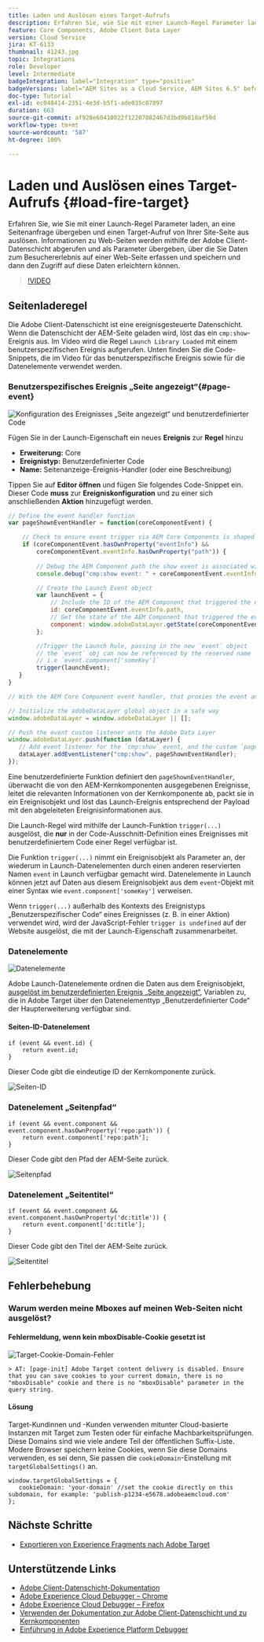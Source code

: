 ```yaml
---
title: Laden und Auslösen eines Target-Aufrufs
description: Erfahren Sie, wie Sie mit einer Launch-Regel Parameter laden, an eine Seitenanfrage übergeben und einen Target-Aufruf von Ihrer Site-Seite aus auslösen. Seiteninformationen werden mithilfe der Adobe Client-Datenschicht abgerufen und als Parameter übergeben, mit der Sie Daten zum Besuchererlebnis auf einer Web-Seite erfassen und speichern und dann den Zugriff auf diese Daten erleichtern können.
feature: Core Components, Adobe Client Data Layer
version: Cloud Service
jira: KT-6133
thumbnail: 41243.jpg
topic: Integrations
role: Developer
level: Intermediate
badgeIntegration: label="Integration" type="positive"
badgeVersions: label="AEM Sites as a Cloud Service, AEM Sites 6.5" before-title="false"
doc-type: Tutorial
exl-id: ec048414-2351-4e3d-b5f1-ade035c07897
duration: 663
source-git-commit: af928e60410022f12207082467d3bd9b818af59d
workflow-type: tm+mt
source-wordcount: '587'
ht-degree: 100%

---
```


# Laden und Auslösen eines Target-Aufrufs {#load-fire-target}

Erfahren Sie, wie Sie mit einer Launch-Regel Parameter laden, an eine Seitenanfrage übergeben und einen Target-Aufruf von Ihrer Site-Seite aus auslösen. Informationen zu Web-Seiten werden mithilfe der Adobe Client-Datenschicht abgerufen und als Parameter übergeben, über die Sie Daten zum Besuchererlebnis auf einer Web-Seite erfassen und speichern und dann den Zugriff auf diese Daten erleichtern können.

>[!VIDEO](https://video.tv.adobe.com/v/41243?quality=12&learn=on)

## Seitenladeregel

Die Adobe Client-Datenschicht ist eine ereignisgesteuerte Datenschicht. Wenn die Datenschicht der AEM-Seite geladen wird, löst das ein `cmp:show`-Ereignis aus. Im Video wird die Regel `Launch Library Loaded` mit einem benutzerspezifischen Ereignis aufgerufen. Unten finden Sie die Code-Snippets, die im Video für das benutzerspezifische Ereignis sowie für die Datenelemente verwendet werden.

### Benutzerspezifisches Ereignis „Seite angezeigt“{#page-event}

![Konfiguration des Ereignisses „Seite angezeigt“ und benutzerdefinierter Code](assets/load-and-fire-target-call.png)

Fügen Sie in der Launch-Eigenschaft ein neues **Ereignis** zur **Regel** hinzu

+ __Erweiterung:__ Core
+ __Ereignistyp:__ Benutzerdefinierter Code
+ __Name:__ Seitenanzeige-Ereignis-Handler (oder eine Beschreibung)

Tippen Sie auf __Editor öffnen__ und fügen Sie folgendes Code-Snippet ein. Dieser Code __muss__ zur __Ereigniskonfiguration__ und zu einer sich anschließenden __Aktion__ hinzugefügt werden.

```javascript
// Define the event handler function
var pageShownEventHandler = function(coreComponentEvent) {

    // Check to ensure event trigger via AEM Core Components is shaped correctly
    if (coreComponentEvent.hasOwnProperty("eventInfo") && 
        coreComponentEvent.eventInfo.hasOwnProperty("path")) {
    
        // Debug the AEM Component path the show event is associated with
        console.debug("cmp:show event: " + coreComponentEvent.eventInfo.path);

        // Create the Launch Event object
        var launchEvent = {
            // Include the ID of the AEM Component that triggered the event
            id: coreComponentEvent.eventInfo.path,
            // Get the state of the AEM Component that triggered the event           
            component: window.adobeDataLayer.getState(coreComponentEvent.eventInfo.path)
        };

        //Trigger the Launch Rule, passing in the new `event` object
        // the `event` obj can now be referenced by the reserved name `event` by other Launch data elements
        // i.e `event.component['someKey']`
        trigger(launchEvent);
   }
}

// With the AEM Core Component event handler, that proxies the event and relevant information to Adobe Launch, defined above...

// Initialize the adobeDataLayer global object in a safe way
window.adobeDataLayer = window.adobeDataLayer || [];

// Push the event custom listener onto the Adobe Data Layer
window.adobeDataLayer.push(function (dataLayer) {
   // Add event listener for the `cmp:show` event, and the custom `pageShownEventHandler` function as the callback
   dataLayer.addEventListener("cmp:show", pageShownEventHandler);
});
```

Eine benutzerdefinierte Funktion definiert den `pageShownEventHandler`, überwacht die von den AEM-Kernkomponenten ausgegebenen Ereignisse, leitet die relevanten Informationen von der Kernkomponente ab, packt sie in ein Ereignisobjekt und löst das Launch-Ereignis entsprechend der Payload mit den abgeleiteten Ereignisinformationen aus.

Die Launch-Regel wird mithilfe der Launch-Funktion `trigger(...)` ausgelöst, die __nur__ in der Code-Ausschnitt-Definition eines Ereignisses mit benutzerdefiniertem Code einer Regel verfügbar ist.

Die Funktion `trigger(...)` nimmt ein Ereignisobjekt als Parameter an, der wiederum in Launch-Datenelementen durch einen anderen reservierten Namen `event` in Launch verfügbar gemacht wird. Datenelemente in Launch können jetzt auf Daten aus diesem Ereignisobjekt aus dem `event`-Objekt mit einer Syntax wie `event.component['someKey']` verweisen.

Wenn `trigger(...)` außerhalb des Kontexts des Ereignistyps „Benutzerspezifischer Code“ eines Ereignisses (z. B. in einer Aktion) verwendet wird, wird der JavaScript-Fehler `trigger is undefined` auf der Website ausgelöst, die mit der Launch-Eigenschaft zusammenarbeitet.


### Datenelemente

![Datenelemente](assets/data-elements.png)

Adobe Launch-Datenelemente ordnen die Daten aus dem Ereignisobjekt, [ausgelöst im benutzerdefinierten Ereignis „Seite angezeigt“](#page-event), Variablen zu, die in Adobe Target über den Datenelementtyp „Benutzerdefinierter Code“ der Haupterweiterung verfügbar sind.

#### Seiten-ID-Datenelement

```
if (event && event.id) {
    return event.id;
}
```

Dieser Code gibt die eindeutige ID der Kernkomponente zurück.

![Seiten-ID](assets/pageid.png)

### Datenelement „Seitenpfad“

```
if (event && event.component && event.component.hasOwnProperty('repo:path')) {
    return event.component['repo:path'];
}
```

Dieser Code gibt den Pfad der AEM-Seite zurück.

![Seitenpfad](assets/pagepath.png)

### Datenelement „Seitentitel“

```
if (event && event.component && event.component.hasOwnProperty('dc:title')) {
    return event.component['dc:title'];
}
```

Dieser Code gibt den Titel der AEM-Seite zurück.

![Seitentitel](assets/pagetitle.png)

## Fehlerbehebung

### Warum werden meine Mboxes auf meinen Web-Seiten nicht ausgelöst?

#### Fehlermeldung, wenn kein mboxDisable-Cookie gesetzt ist

![Target-Cookie-Domain-Fehler](assets/target-cookie-error.png)

```
> AT: [page-init] Adobe Target content delivery is disabled. Ensure that you can save cookies to your current domain, there is no "mboxDisable" cookie and there is no "mboxDisable" parameter in the query string.
```

#### Lösung

Target-Kundinnen und -Kunden verwenden mitunter Cloud-basierte Instanzen mit Target zum Testen oder für einfache Machbarkeitsprüfungen. Diese Domains sind wie viele andere Teil der öffentlichen Suffix-Liste.
Modere Browser speichern keine Cookies, wenn Sie diese Domains verwenden, es sei denn, Sie passen die `cookieDomain`-Einstellung mit `targetGlobalSettings()` an.

```
window.targetGlobalSettings = {  
   cookieDomain: 'your-domain' //set the cookie directly on this subdomain, for example: 'publish-p1234-e5678.adobeaemcloud.com'
};
```

## Nächste Schritte

+ [Exportieren von Experience Fragments nach Adobe Target](./export-experience-fragment-target.md)

## Unterstützende Links

+ [Adobe Client-Datenschicht-Dokumentation](https://github.com/adobe/adobe-client-data-layer/wiki)
+ [Adobe Experience Cloud Debugger – Chrome](https://chrome.google.com/webstore/detail/adobe-experience-platform/bfnnokhpnncpkdmbokanobigaccjkpob)
+ [Adobe Experience Cloud Debugger – Firefox](https://addons.mozilla.org/en-US/firefox/addon/adobe-experience-platform-dbg/)
+ [Verwenden der Dokumentation zur Adobe Client-Datenschicht und zu Kernkomponenten](https://experienceleague.adobe.com/docs/experience-manager-core-components/using/developing/data-layer/overview.html?lang=de)
+ [Einführung in Adobe Experience Platform Debugger](https://experienceleague.adobe.com/docs/platform-learn/data-collection/debugger/overview.html?lang=de)
